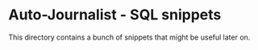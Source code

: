 # Auto-Journalist - SQL snippets

This directory contains a bunch of snippets that might be useful later on.
